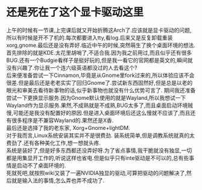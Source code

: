 # 还是死在了这个显卡驱动这里

上午的时候有一节课,上完课后就又开始折腾这Arch了.应该就是显卡驱动的问题,所以有时候是开不了机的.每次都要进入tty,看log.后来又是反复卸载重装xorg,gnome.最后还是没有弄好.临近中午的时候,突然萌生了换个桌面环境的想法.首先排除的就是KDE.太花里胡哨了,不适合我.因为我之前用过,而且似乎还有很多BUG.还有一个Budgie看样子是挺好玩的,但是我一看它的官网都是英文的,瞬间就没有兴趣了.你让我一个连六级英语都没过的人去看这个?  
后来便准备尝试一下Cinnamon,毕竟是从Gnome里fork过来的,所以体验应该不会很差.但是最后还是老老实实了回归Gnome了.尝试新东西固然好,但是总是以老的眼光和审美去看待新事物的话,似乎新事物也就没有什么优势可言了.
期间我还准备尝试一下更换显示服务.因为Gnome默认使用的就是Wayland,所以我想试一下Wayland作为显示服务.果然,不成熟就是不成熟,BUG太多了,而且桌面启动环境贼慢,可能还是我没有配置好的原因.但是进入桌面环境后还这么慢就不应该了,而且还有很多程序是不兼容Wayland的.果然还是X香.  
最后还是选择了我的老东家, Xorg+Gnome+lightDM.  
对于我而言,Linux系统安装其实并不是很费劲. 装系统简单,但是调教系统就真的太费劲了.还有各种美化工作,想一想就头疼.  
系统是装好了,但是好多东西都还没弄好呀.为了省点事情,我干脆就没有独显,一切都是用集显开工作的,听说这样也省电.但是似乎只有inte驱动是不可以的,总有些事情是启动不了桌面环境的.  
死就死吧,就按照wiki又装了一遍NVIDIA独显的驱动,可算把驱动的问题解决了,然后就是输入法的事情,怎么弄也弄不成功了.
